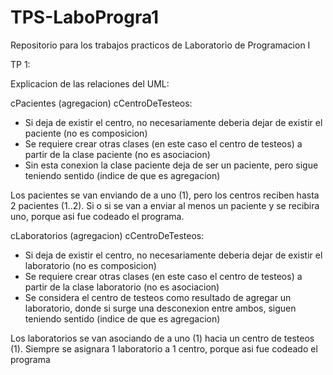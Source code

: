 # TPS-LaboProgra1
Repositorio para los trabajos practicos de Laboratorio de Programacion I

TP 1:

Explicacion de las relaciones del UML: 

cPacientes (agregacion) cCentroDeTesteos:
- Si deja de existir el centro, no necesariamente deberia dejar de existir el paciente (no es composicion)
- Se requiere crear otras clases (en este caso el centro de testeos) a partir de la clase paciente (no es asociacion)
- Sin esta conexion la clase paciente deja de ser un paciente, pero sigue teniendo sentido (indice de que es agregacion)

Los pacientes se van enviando de a uno (1), pero los centros reciben hasta 2 pacientes (1..2). Si o si se van a enviar al menos un paciente y se recibira uno, porque asi fue codeado el programa.

cLaboratorios (agregacion) cCentroDeTesteos:
- Si deja de existir el centro, no necesariamente deberia dejar de existir el laboratorio (no es composicion)
- Se requiere crear otras clases (en este caso el centro de testeos) a partir de la clase laboratorio (no es asociacion)
- Se considera el centro de testeos como resultado de agregar un laboratorio, donde si surge una desconexion entre ambos, siguen teniendo sentido (indice de que es agregacion)

Los laboratorios se van asociando de a uno (1) hacia un centro de testeos (1). Siempre se asignara 1 laboratorio a 1 centro, porque asi fue codeado el programa
